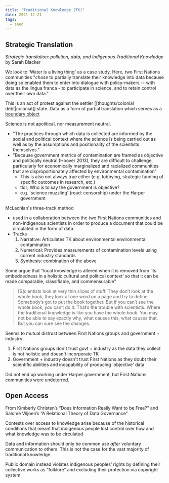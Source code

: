 ```yaml
---
title: "Traditional Knowledge (TK)"
date: 2021-12-21
tags:
  - seed
---
```


## Strategic Translation

_Strategic translation: pollution, data, and Indigenous Traditional Knowledge_ by Sarah Blacker

We look to 'Water is a living thing' as a case study. Here, two First Nations communities "_chose_ to partially translate their knowledge into data because doing so enabled them to enter into dialogue with policy-makers -- with data as the lingua franca - to participate in science, and to retain control over their own data."

This is an act of protest against the settler [[thoughts/colonial debt|colonial]] state. Data as a form of partial translation which serves as a [boundary object](thoughts/boundary%20object.md)

Science is not apolitical, nor measurement neutral.

- "The practices through which data is collected are informed by the social and political context where the science is being carried out as well as by the assumptions and positionality of the scientists themselves."
- "Because government metrics of contamination are framed as objective and politically neutral (Hoover 2013), they are difficult to challenge, particularly for economically marginalized and racialized communities that are disproportionately affected by environmental contamination"
  - This is also not always true either (e.g. lobbying, strategic funding of specific outcomes in research, etc.)
  - tldr; Who is to say the government is objective?
  - e.g. 'science muzzling' (read: censorship) under the Harper government

McLachlan's three-track method

- used in a collaboration between the two First Nations communities and non-Indigenous scientists in order to produce a document that could be circulated in the form of data
- Tracks
  1.  Narrative: Articulates TK about environmental environmental contamination
  2.  Numerical: Provides measurements of contamination levels using current industry standards
  3.  Synthesis: combination of the above

Some argue that "local knowledge is altered when it is removed from ‘its embeddedness in a holistic cultural and political context’ so that it can be made comparable, classifiable, and commensurable"

> [S]cientists look at very thin slices of stuff. They don’t look at the whole book, they look at one word on a page and try to define. Somebody’s got to put the book together. But if you can’t see the whole book, you can’t do it. That’s the trouble with scientists. Where the traditional knowledge is like you have the whole book. You may not be able to say exactly why, what causes this, what causes that. But you can sure see the changes.

Seems to mutual distrust between First Nations groups and government + industry

1. First Nations groups don't trust govt + industry as the data they collect is not holistic and doesn't incorporate TK
2. Government + industry doesn't trust First Nations as they doubt their scientific abilities and incapability of producing 'objective' data

Did not end up working under Harper government, but First Nations communities were undeterred.

## Open Access

From Kimberly Christen’s “Does Information Really Want to be Free?” and Salomé Viljoen’s “A Relational Theory of Data Governance”

Contests over access to knowledge arise because of the historical conditions that meant that indigenous people lost control over how and what knowledge was to be circulated

Data and information should only be common use _after_ voluntary communication to others. This is not the case for the vast majority of traditional knowledge.

Public domain instead violates indigenous peoples’ rights by defining their collective works as “folklore” and excluding their protection via copyright system
